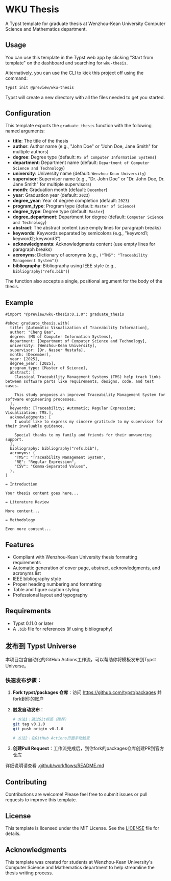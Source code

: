 # WKU Thesis

A Typst template for graduate thesis at Wenzhou-Kean University Computer Science and Mathematics department.

## Usage

You can use this template in the Typst web app by clicking "Start from template" on the dashboard and searching for `wku-thesis`.

Alternatively, you can use the CLI to kick this project off using the command:

```bash
typst init @preview/wku-thesis
```

Typst will create a new directory with all the files needed to get you started.

## Configuration

This template exports the `graduate_thesis` function with the following named arguments:

- **title**: The title of the thesis
- **author**: Author name (e.g., "John Doe" or "John Doe, Jane Smith" for multiple authors)
- **degree**: Degree type (default: `MS of Computer Information Systems`)
- **department**: Department name (default: `Department of Computer Science and Technology`)
- **university**: University name (default: `Wenzhou-Kean University`)
- **supervisor**: Supervisor name (e.g., "Dr. John Doe" or "Dr. John Doe, Dr. Jane Smith" for multiple supervisors)
- **month**: Graduation month (default: `December`)
- **year**: Graduation year (default: `2023`)
- **degree_year**: Year of degree completion (default: `2023`)
- **program_type**: Program type (default: `Master of Science`)
- **degree_type**: Degree type (default: `Master`)
- **degree_department**: Department for degree (default: `Computer Science and Technology`)
- **abstract**: The abstract content (use empty lines for paragraph breaks)
- **keywords**: Keywords separated by semicolons (e.g., "keyword1; keyword2; keyword3")
- **acknowledgments**: Acknowledgments content (use empty lines for paragraph breaks)
- **acronyms**: Dictionary of acronyms (e.g., `("TMS": "Traceability Management System")`)
- **bibliography**: Bibliography using IEEE style (e.g., `bibliography("refs.bib")`)

The function also accepts a single, positional argument for the body of the thesis.

## Example

```typ
#import "@preview/wku-thesis:0.1.0": graduate_thesis

#show: graduate_thesis.with(
  title: [Automatic Visualization of Traceability Information],
  author: "Cheng Bao",
  degree: [MS of Computer Information Systems],
  department: [Department of Computer Science and Technology],
  university: [Wenzhou-Kean University],
  supervisor: [Dr. Nasser Mustafa],
  month: [December],
  year: [2025],
  degree_year: [2025],
  program_type: [Master of Science],
  abstract: [
    Classical Traceability Management Systems (TMS) help track links between software parts like requirements, designs, code, and test cases.

    This study proposes an improved Traceability Management System for software engineering processes.
  ],
  keywords: [Traceability; Automatic; Regular Expression; Visualization; TMS.],
  acknowledgments: [
    I would like to express my sincere gratitude to my supervisor for their invaluable guidance.

    Special thanks to my family and friends for their unwavering support.
  ],
  bibliography: bibliography("refs.bib"),
  acronyms: (
    "TMS": "Traceability Management System",
    "RE": "Regular Expression",
    "CSV": "Comma-Separated Values",
  ),
)

= Introduction

Your thesis content goes here...

= Literature Review

More content...

= Methodology

Even more content...
```

## Features

- Compliant with Wenzhou-Kean University thesis formatting requirements
- Automatic generation of cover page, abstract, acknowledgments, and acronyms list
- IEEE bibliography style
- Proper heading numbering and formatting
- Table and figure caption styling
- Professional layout and typography

## Requirements

- Typst 0.11.0 or later
- A `.bib` file for references (if using bibliography)

## 发布到 Typst Universe

本项目包含自动化的GitHub Actions工作流，可以帮助你将模板发布到Typst Universe。

### 快速发布步骤：

1. **Fork typst/packages 仓库**：访问 https://github.com/typst/packages 并fork到你的账户

2. **触发自动发布**：
   ```bash
   # 方法1：通过Git标签（推荐）
   git tag v0.1.0
   git push origin v0.1.0
   
   # 方法2：在GitHub Actions页面手动触发
   ```

3. **创建Pull Request**：工作流完成后，到你fork的packages仓库创建PR到官方仓库

详细说明请查看 [.github/workflows/README.md](.github/workflows/README.md)

## Contributing

Contributions are welcome! Please feel free to submit issues or pull requests to improve this template.

## License

This template is licensed under the MIT License. See the [LICENSE](LICENSE) file for details.

## Acknowledgments

This template was created for students at Wenzhou-Kean University's Computer Science and Mathematics department to help streamline the thesis writing process.

